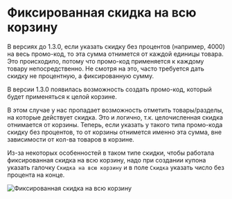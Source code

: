 # Фиксированная скидка на всю корзину

В версиях до 1.3.0, если указать скидку без процентов (например, 4000) на весь промо-код, то эта сумма отнимется от каждой единицы товара. Это происходило, потому что промо-код применяется к каждому товару непосредственно. Не смотря на это, часто требуется дать скидку не процентную, а фиксированную сумму.

В версии 1.3.0 появилась возможность создать промо-код, который будет применяться к целой корзине.

В этом случае у нас пропадает возможность отметить товары/разделы, на которые действует скидка. Это и логично, т.к. целочисленная скидка отнимается от корзины. Теперь, если указать у такого типа промо-кода скидку без процентов, то от корзины отнимется именно эта сумма, вне зависимости от кол-ва товаров в корзине.

Из-за некоторых особенностей в таком типе скидки, чтобы работала фиксированная скидка на всю корзину, надо при создании купона указать галочку `Скидка на всю корзину` и в поле `Скидка` указать число без процента на конце.

![Фиксированная скидка на всю корзину](https://file.modx.pro/files/e/d/3/ed35439fa6202d922ce83a98a55eee33.png)
